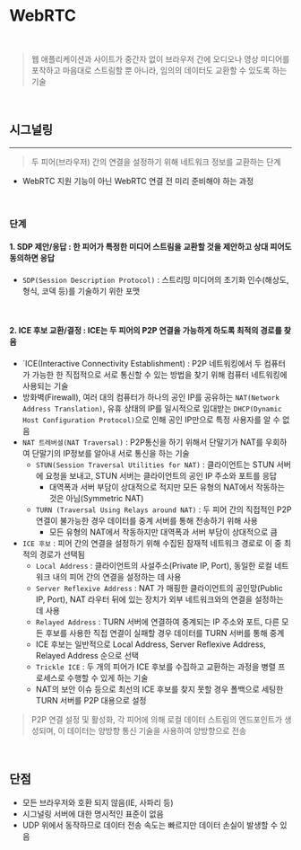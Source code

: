 # WebRTC

<br>

> 웹 애플리케이션과 사이트가 중간자 없이 브라우저 간에 오디오나 영상 미디어를 포착하고 마음대로 스트림할 뿐 아니라, 임의의 데이터도 교환할 수 있도록 하는 기술

<br>

## 시그널링

---

> 두 피어(브라우저) 간의 연결을 설정하기 위해 네트워크 정보를 교환하는 단계

- WebRTC 지원 기능이 아닌 WebRTC 연결 전 미리 준비해야 하는 과정

<br>

### 단계
#### 1. SDP 제안/응답 : 한 피어가 특정한 미디어 스트림을 교환할 것을 제안하고 상대 피어도 동의하면 응답
- `SDP(Session Description Protocol)` : 스트리밍 미디어의 초기화 인수(해상도, 형식, 코덱 등)를 기술하기 위한 포맷

<br>

#### 2. ICE 후보 교환/결정 : ICE는 두 피어의 P2P 연결을 가능하게 하도록 최적의 경로를 찾음
- `ICE(Interactive Connectivity Establishment) : P2P 네트워킹에서 두 컴퓨터가 가능한 한 직접적으로 서로 통신할 수 있는 방법을 찾기 위해 컴퓨터 네트워킹에 사용되는 기술
- 방화벽(Firewall), 여러 대의 컴퓨터가 하나의 공인 IP를 공유하는 `NAT(Network Address Translation)`, 유휴 상태의 IP를 일시적으로 임대받는 `DHCP(Dynamic Host Configuration Protocol)`으로 인해 공인 IP만으로 특정 사용자를 알 수 없음
- `NAT 트레버셜(NAT Traversal)` : P2P통신을 하기 위해서 단말기가 NAT를 우회하여 단말기의 IP정보를 알아내 서로 통신을 하는 기술
  * `STUN(Session Traversal Utilities for NAT)` : 클라이언트는 STUN 서버에 요청을 보내고, STUN 서버는 클라이언트의 공인 IP 주소와 포트를 응답
    - 대역폭과 서버 부담이 상대적으로 적지만 모든 유형의 NAT에서 작동하는 것은 아님(Symmetric NAT)
  * `TURN (Traversal Using Relays around NAT)` : 두 피어 간의 직접적인 P2P 연결이 불가능한 경우 데이터를 중계 서버를 통해 전송하기 위해 사용
     - 모든 유형의 NAT에서 작동하지만 대역폭과 서버 부담이 상대적으로 큼
- `ICE 후보` : 피어 간의 연결을 설정하기 위해 수집된 잠재적 네트워크 경로로 이 중 최적의 경로가 선택됨
   * `Local Address` : 클라이언트의 사설주소(Private IP, Port), 동일한 로컬 네트워크 내의 피어 간의 연결을 설정하는 데 사용
   * `Server Reflexive Address` : NAT 가 매핑한 클라이언트의 공인망(Public IP, Port), NAT 라우터 뒤에 있는 장치가 외부 네트워크와의 연결을 설정하는 데 사용
   * `Relayed Address` : TURN 서버에 연결하여 중계되는 IP 주소와 포트, 다른 모든 후보를 사용한 직접 연결이 실패할 경우 데이터를 TURN 서버를 통해 중계
   * ICE 후보는 일반적으로 Local Address, Server Reflexive Address, Relayed Address 순으로 선택
   * `Trickle ICE` : 두 개의 피어가 ICE 후보를 수집하고 교환하는 과정을 병렬 프로세스로 수행할 수 있게 하는 기술
   * NAT의 보안 이슈 등으로 최선의 ICE 후보를 찾지 못할 경우 폴백으로 세팅한 TURN 서버를 P2P 대용으로 설정

> P2P 연결 설정 및 활성화, 각 피어에 의해 로컬 데이터 스트림의 엔드포인트가 생성되며, 이 데이터는 양방향 통신 기술을 사용하여 양방향으로 전송

<br>

## 단점
 - 모든 브라우저와 호환 되지 않음(IE, 사파리 등)
 - 시그널링 서버에 대한 명시적인 표준이 없음
 - UDP 위에서 동작하므로 데이터 전송 속도는 빠르지만 데이터 손실이 발생할 수 있음
